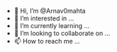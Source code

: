- 👋 Hi, I’m @Arnav0mahta
- 👀 I’m interested in ...
- 🌱 I’m currently learning ...
- 💞️ I’m looking to collaborate on ...
- 📫 How to reach me ...

<!---
Arnav0mahta/Arnav0mahta is a ✨ special ✨ repository because its `README.md` (this file) appears on your GitHub profile.
You can click the Preview link to take a look at your changes.
--->
